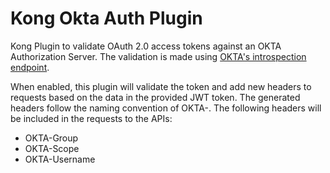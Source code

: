 # Kong Okta Auth Plugin

Kong Plugin to validate OAuth 2.0 access tokens against an OKTA Authorization Server. The validation is made using [OKTA's introspection endpoint](https://developer.okta.com/docs/api/resources/oauth2.html#introspection-request).

When enabled, this plugin will validate the token and add new headers to requests based on the data in the provided JWT token. The generated headers follow the naming convention of OKTA-<claim-name>. The following headers will be included in the requests to the APIs:
- OKTA-Group
- OKTA-Scope
- OKTA-Username
